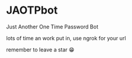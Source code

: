 # JAOTPbot
Just Another One Time Password Bot

lots of time an work put in, use ngrok for your url

remember to leave a star 😁
